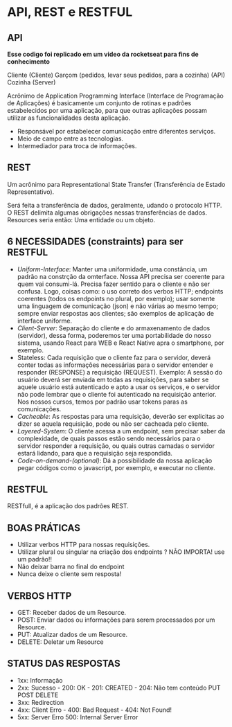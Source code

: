 # API, REST e RESTFUL


## API

**Esse codigo foi replicado em um video da rocketseat para fins de conhecimento**

Cliente (Cliente) Garçom (pedidos, levar seus pedidos, para a cozinha) (API) Cozinha (Server)

Acrônimo de Application Programming Interface (Interface de Programação de Aplicações) é basicamente um conjunto de rotinas e padrões estabelecidos por uma aplicação, para que outras aplicações possam utilizar as funcionalidades desta aplicação.

- Responsável por estabelecer comunicação entre diferentes serviços.
- Meio de campo entre as tecnologias.
- Intermediador para troca de informações.
  
## REST

Um acrônimo para Representational State Transfer (Transferência de Estado Representativo).

Será feita a transferência de dados, geralmente, udando o protocolo HTTP.
O REST delimita algumas obrigações nessas transferências de dados.
Resources seria então: Uma entidade ou um objeto.

## 6 NECESSIDADES (constraints) para ser RESTFUL

- _Uniform-Interface_: Manter uma uniformidade, uma constância, um padrão na constrção da omterface. Nossa API precisa ser coerente para quem vai consumi-lá. Precisa fazer sentido para o cliente e não ser confusa. Logo, coisas como: o uso correto dos verbos HTTP; endpoints coerentes (todos os endpoints no plural, por exemplo); usar somente uma linguagem de comunicação (json) e não várias ao mesmo tempo; sempre enviar respostas aos clientes; são exemplos de aplicação de interface uniforme.
- _Client-Server_: Separação do cliente e do armaxenamento de dados (servidor), dessa forma, poderemos ter uma portabilidade do nosso sistema, usando React para WEB e React Native apra o smartphone, por exemplo.
- Stateless: Cada requisição que o cliente faz para o servidor, deverá conter todas as informações necessárias para o servidor entender e responder (RESPONSE) a requisição (REQUEST). Exemplo: A sessão do usuário deverá ser enviada em todas as requisições, para saber se aquele usuário está autenticado e apto a usar os serviços, e o servidor não pode lembrar que o cliente foi autenticado na requisição anterior. Nos nossos cursos, temos por padrão usar tokens paras as comunicações.
- _Cacheable_: As respostas para uma requisição, deverão ser explicitas ao dizer se aquela requisição, pode ou não ser cacheada pelo cliente.
- _Layered-System_: O cliente acessa a um endpoint, sem precisar saber da complexidade, de quais passos estão sendo necessários para o servidor responder a requisição, ou quais outras camadas o servidor estará lidando, para que a requisição seja respondida.
- _Code-on-demand-(optional)_: Dá a possibilidade da nossa aplicação pegar códigos como o javascript, por exemplo, e executar no cliente.
  
## RESTFUL

RESTfull, é a aplicação dos padrões REST.

## BOAS PRÁTICAS

- Utilizar verbos HTTP para nossas requisições.
- Utilizar plural ou singular na criação dos endpoints ? NÃO IMPORTA! use um padrão!!
- Não deixar barra no final do endpoint 
- Nunca deixe o cliente sem resposta!
  
## VERBOS HTTP

- GET: Receber dados de um Resource.
- POST: Enviar dados ou informações para serem processados por um Resource.
- PUT: Atualizar dados de um Resource.
- DELETE: Deletar um Resource

## STATUS DAS RESPOSTAS

- 1xx: Informação
- 2xx: Sucesso
        - 200: OK
        - 201: CREATED
        - 204: Não tem conteúdo PUT POST DELETE
- 3xx: Redirection
- 4xx: Client Erro
        - 400: Bad Request
        - 404: Not Found!
- 5xx: Server Erro 500: Internal Server Error
